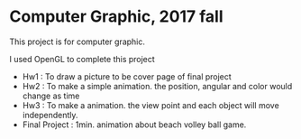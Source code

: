 # Computer Graphic, 2017 fall

This project is for computer graphic.

I used OpenGL to complete this project



- Hw1 : To draw a picture to be cover page of final project
- Hw2 : To make a simple animation. the position, angular and color would change as time
- Hw3 : To make a animation. the view point and each object will move independently.
- Final Project : 1min. animation about beach volley ball game.
